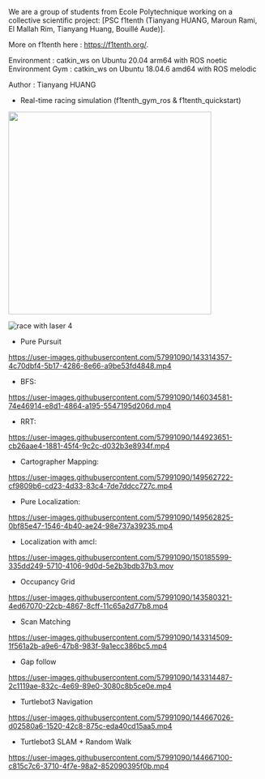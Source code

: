 
We are a group of students from Ecole Polytechnique working on a collective scientific project:
[PSC f1tenth (Tianyang HUANG, Maroun Rami, El Mallah Rim, Tianyang Huang, Bouillé Aude)]. 

More on f1tenth here : https://f1tenth.org/. 

Environment : catkin_ws on Ubuntu 20.04 arm64 with ROS noetic 
Environment Gym : catkin_ws on Ubuntu 18.04.6 amd64 with ROS melodic

Author : Tianyang HUANG

- Real-time racing simulation (f1tenth_gym_ros & f1tenth_quickstart)

<img src="https://user-images.githubusercontent.com/57991090/149190984-b1d64572-6465-4cac-bc3a-35b36e396169.png" width="400">

![race with laser 4](https://user-images.githubusercontent.com/57991090/149200842-425aea3b-7aa5-464a-864a-201b8ec8a60e.png)


- Pure Pursuit

https://user-images.githubusercontent.com/57991090/143314357-4c70dbf4-5b17-4286-8e66-a9be53fd4848.mp4

- BFS:

https://user-images.githubusercontent.com/57991090/146034581-74e46914-e8d1-4864-a195-5547195d206d.mp4


- RRT:

https://user-images.githubusercontent.com/57991090/144923651-cb26aae4-1881-45f4-9c2c-d032b3e8934f.mp4

- Cartographer Mapping: 
  
https://user-images.githubusercontent.com/57991090/149562722-cf9809b6-cd23-4d33-83c4-7de7ddcc727c.mp4

- Pure Localization: 

https://user-images.githubusercontent.com/57991090/149562825-0bf85e47-1546-4b40-ae24-98e737a39235.mp4

- Localization with amcl:

https://user-images.githubusercontent.com/57991090/150185599-335dd249-5710-4106-9d0d-5e2b3bdb37b3.mov

- Occupancy Grid

https://user-images.githubusercontent.com/57991090/143580321-4ed67070-22cb-4867-8cff-11c65a2d77b8.mp4

- Scan Matching

https://user-images.githubusercontent.com/57991090/143314509-1f561a2b-a9e6-47b8-983f-9a1ecc386bc5.mp4

- Gap follow

https://user-images.githubusercontent.com/57991090/143314487-2c1119ae-832c-4e69-89e0-3080c8b5ce0e.mp4


- Turtlebot3 Navigation

https://user-images.githubusercontent.com/57991090/144667026-d02580a6-1520-42c8-875c-eda40cd15aa5.mp4


- Turtlebot3 SLAM + Random Walk

https://user-images.githubusercontent.com/57991090/144667100-c815c7c6-3710-4f7e-98a2-852090395f0b.mp4


